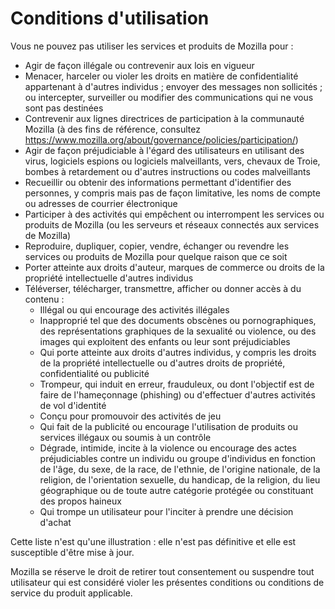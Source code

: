 # Conditions d'utilisation

Vous ne pouvez pas utiliser les services et produits de Mozilla pour :

* Agir de façon illégale ou contrevenir aux lois en vigueur
* Menacer, harceler ou violer les droits en matière de confidentialité appartenant 
à d'autres individus ; envoyer des messages non sollicités ; ou intercepter, surveiller ou modifier des communications qui ne vous sont pas destinées
* Contrevenir aux lignes directrices de participation à la communauté Mozilla (à des fins de référence, 
consultez <https://www.mozilla.org/about/governance/policies/participation/>)
* Agir de façon préjudiciable à l'égard des utilisateurs en utilisant des virus, 
logiciels espions ou logiciels malveillants, vers, chevaux de Troie, bombes à retardement ou d'autres instructions ou codes malveillants
*	Recueillir ou obtenir des informations permettant d'identifier des personnes, y compris mais pas de façon limitative, les noms de compte ou adresses de courrier électronique
* Participer à des activités qui empêchent ou interrompent les services ou produits 
de Mozilla (ou les serveurs et réseaux connectés aux services de Mozilla)
* Reproduire, dupliquer, copier, vendre, échanger ou revendre les services ou produits 
de Mozilla pour quelque raison que ce soit
* Porter atteinte aux droits d'auteur, marques de commerce ou droits de la propriété 
intellectuelle d'autres individus
* Téléverser, télécharger, transmettre, afficher ou donner accès à du contenu :
    * Illégal ou qui encourage des activités illégales
    * Inapproprié tel que des documents obscènes ou pornographiques, des représentations graphiques de la sexualité ou violence, ou des images qui exploitent des enfants ou leur sont préjudiciables
    * Qui porte atteinte aux droits d'autres individus, y compris les droits de la propriété intellectuelle ou d'autres droits de propriété, confidentialité ou publicité
    * Trompeur, qui induit en erreur, frauduleux, ou dont l'objectif est de faire de l'hameçonnage (phishing) ou d'effectuer d'autres activités de vol d'identité
    * Conçu pour promouvoir des activités de jeu
    * Qui fait de la publicité ou encourage l'utilisation de produits ou services illégaux ou soumis à un contrôle
    * Dégrade, intimide, incite à la violence ou encourage des actes préjudiciables contre un individu ou groupe d'individus en fonction de l'âge, du sexe, de la race, de l'ethnie, de l'origine nationale, de la religion, de l'orientation sexuelle, du handicap, de la religion, du lieu géographique ou de toute autre catégorie protégée ou constituant des propos haineux
    * Qui trompe un utilisateur pour l'inciter à prendre une décision d'achat

Cette liste n'est qu'une illustration : elle n'est pas définitive et elle est susceptible d'être mise à jour.

Mozilla se réserve le droit de retirer tout consentement ou suspendre tout utilisateur qui est considéré violer les présentes conditions ou conditions de service du produit applicable. 
